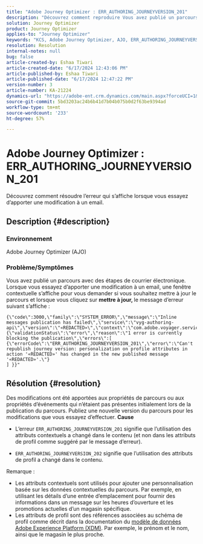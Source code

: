 ```yaml
---
title: "Adobe Journey Optimizer : ERR_AUTHORING_JOURNEYVERSION_201"
description: "Découvrez comment reproduire Vous avez publié un parcours avec des étapes de courrier électronique."
solution: Journey Optimizer
product: Journey Optimizer
applies-to: "Journey Optimizer"
keywords: "KCS, Adobe Journey Optimizer, AJO, ERR_AUTHORING_JOURNEYVERSION_201, parcours non publié"
resolution: Resolution
internal-notes: null
bug: false
article-created-by: Eshaa Tiwari
article-created-date: "6/17/2024 12:43:06 PM"
article-published-by: Eshaa Tiwari
article-published-date: "6/17/2024 12:47:22 PM"
version-number: 3
article-number: KA-21224
dynamics-url: "https://adobe-ent.crm.dynamics.com/main.aspx?forceUCI=1&pagetype=entityrecord&etn=knowledgearticle&id=1e8fe522-a72c-ef11-840a-6045bd029b18"
source-git-commit: 5bd3203ac24b6b41d7b04b075b0d2f63be9394ad
workflow-type: tm+mt
source-wordcount: '233'
ht-degree: 57%

---
```


# Adobe Journey Optimizer : ERR_AUTHORING_JOURNEYVERSION_201


Découvrez comment résoudre l’erreur qui s’affiche lorsque vous essayez d’apporter une modification à un email.

## Description {#description}


### <b>Environnement</b>

Adobe Journey Optimizer (AJO)

### <b>Problème/Symptômes</b>

Vous avez publié un parcours avec des étapes de courrier électronique. Lorsque vous essayez d’apporter une modification à un email, une fenêtre contextuelle s’affiche pour vous demander si vous souhaitez mettre à jour le parcours et lorsque vous cliquez sur <b>mettre à jour, </b>le message d’erreur suivant s’affiche :


```
{\"code\":3000,\"family\":\"SYSTEM_ERROR\",\"message\":\"Inline messages publication has failed\",\"service\":\"vyg-authoring-api\",\"version\":\"«REDACTED»\",\"context\":\"com.adobe.voyager.service.authoring.restapis.v1_0.JourneyVersionsService:1864\",\"uid\":\"«REDACTED»\",\"extraInfo\":{\"validationStatus\":\"error\",\"reason\":\"1 error is currently blocking the publication\",\"errors\":[ 
{\"errorCode\":\"ERR_AUTHORING_JOURNEYVERSION_201\",\"error\":\"Can't republish journey version: personalization on profile attributes in action '«REDACTED»' has changed in the new published message '«REDACTED»'.\"}
] }}"
```



## Résolution {#resolution}


Des modifications ont été apportées aux propriétés de parcours ou aux propriétés d’événements qui n’étaient pas présentes initialement lors de la publication du parcours. Publiez une nouvelle version du parcours pour les modifications que vous essayez d’effectuer.
<b>Cause</b>
- L’erreur `ERR_AUTHORING_JOURNEYVERSION_201` signifie que l’utilisation des attributs contextuels a changé dans le contenu (et non dans les attributs de profil comme suggéré par le message d’erreur).


- `ERR_AUTHORING_JOURNEYVERSION_202` signifie que l’utilisation des attributs de profil a changé dans le contenu.


Remarque :

- Les attributs contextuels sont utilisés pour ajouter une personnalisation basée sur les données contextuelles du parcours. Par exemple, en utilisant les détails d’une entrée d’emplacement pour fournir des informations dans un message sur les heures d’ouverture et les promotions actuelles d’un magasin spécifique.
- Les attributs de profil sont des références associées au schéma de profil comme décrit dans la documentation du [modèle de données Adobe Experience Platform (XDM)](https://experienceleague.adobe.com/docs/experience-platform/xdm/home.html?lang=fr). Par exemple, le prénom et le nom, ainsi que le magasin le plus proche.

